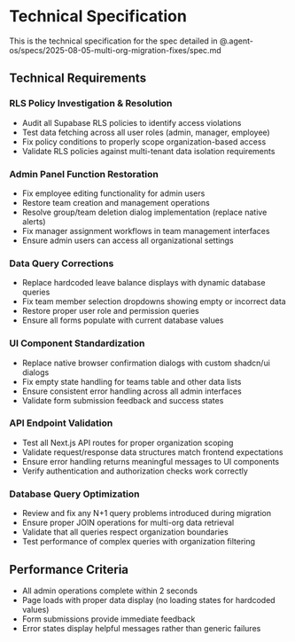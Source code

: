 # Technical Specification

This is the technical specification for the spec detailed in @.agent-os/specs/2025-08-05-multi-org-migration-fixes/spec.md

## Technical Requirements

### RLS Policy Investigation & Resolution
- Audit all Supabase RLS policies to identify access violations
- Test data fetching across all user roles (admin, manager, employee)
- Fix policy conditions to properly scope organization-based access
- Validate RLS policies against multi-tenant data isolation requirements

### Admin Panel Function Restoration
- Fix employee editing functionality for admin users
- Restore team creation and management operations
- Resolve group/team deletion dialog implementation (replace native alerts)
- Fix manager assignment workflows in team management interfaces
- Ensure admin users can access all organizational settings

### Data Query Corrections
- Replace hardcoded leave balance displays with dynamic database queries
- Fix team member selection dropdowns showing empty or incorrect data
- Restore proper user role and permission queries
- Ensure all forms populate with current database values

### UI Component Standardization
- Replace native browser confirmation dialogs with custom shadcn/ui dialogs
- Fix empty state handling for teams table and other data lists
- Ensure consistent error handling across all admin interfaces
- Validate form submission feedback and success states

### API Endpoint Validation
- Test all Next.js API routes for proper organization scoping
- Validate request/response data structures match frontend expectations
- Ensure error handling returns meaningful messages to UI components
- Verify authentication and authorization checks work correctly

### Database Query Optimization
- Review and fix any N+1 query problems introduced during migration
- Ensure proper JOIN operations for multi-org data retrieval
- Validate that all queries respect organization boundaries
- Test performance of complex queries with organization filtering

## Performance Criteria

- All admin operations complete within 2 seconds
- Page loads with proper data display (no loading states for hardcoded values)
- Form submissions provide immediate feedback
- Error states display helpful messages rather than generic failures